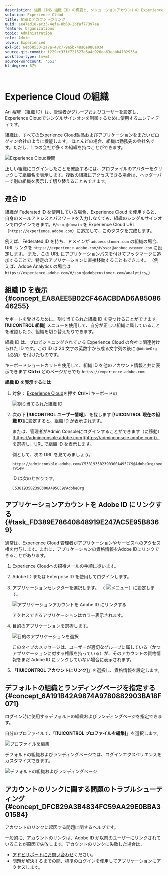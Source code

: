 ```yaml
---
description: 組織（IMS 組織 ID）の概要と、ソリューションアカウントの Experience Cloud へのリンクについて説明します。
solution: Experience Cloud
title: 組織とアカウントのリンク
uuid: ae47ad18-ac33-4efa-8b68-2bfaf77397aa
feature: Organizations
topic: Administration
role: Admin
level: Experienced
exl-id: 6eb58530-2a7a-48c7-9a5b-48a6e980a034
source-git-commit: f229ec33ff721527e6a4c920ea63eabb4102935a
workflow-type: tm+mt
source-wordcount: '551'
ht-degree: 67%

---
```


# Experience Cloud の組織

An *組織* （組織 ID）は、管理者がグループおよびユーザーを設定し、Experience Cloudでシングルサインオンを制御するために使用するエンティティです。

組織は、すべてのExperience Cloud製品およびアプリケーションをまたいだログイン会社のように機能します。 ほとんどの場合、組織は勤務先の会社名です。ただし、1 つの会社が多くの組織を持つことができます。

![Experience Cloud機関](assets/organizations-menu.png)

正しい組織にログインしたことを確認するには、プロファイルのアバターをクリックして組織名を表示します。複数の組織にアクセスできる場合は、ヘッダーバーで別の組織を表示して切り替えることもできます。

## 連合 ID

組織が Federated ID を使用している場合、Experience Cloud を使用すると、自身のメールアドレスとパスワードを入力しなくても、組織のシングルサインオンでログインできます。`#/sso:@domain` を Experience Cloud URL（`https://experience.adobe.com`）に追加して、このタスクを完成します。

例えば、Federated ID を持ち、ドメインが `adobecustomer.com` の組織の場合、URL リンクを `https://experience.adobe.com/#/sso:@adobecustomer.com` に設定します。 また、この URL にアプリケーションパスを付けてブックマークに追加することで、特定のアプリケーションに直接移動することもできます。 （例えば、Adobe Analytics の場合は `https://experience.adobe.com/#/sso:@adobecustomer.com/analytics`。）

## 組織 ID を表示 {#concept_EA8AEE5B02CF46ACBDAD6A8508646255}

サポートを受けるために、割り当てられた組織 ID を見つけることができます。 **[!UICONTROL 組織]** メニューを使用して、自分が正しい組織に属していることを確認したり、組織を切り替えたりできます。

組織 ID は、プロビジョニングされている Experience Cloud の会社に関連付けられた ID です。この ID は 24 文字の英数字から成る文字列の後に `@AdobeOrg`（必須）を付けたものです。

キーボードショートカットを使用して、組織 ID を他のアカウント情報と共に表示できます **Ctrl+i** どのページからでも `https://experience.adobe.com`.

**組織 ID を表示するには**

1. 対象： [Experience Cloud](https://experience.adobe.com)を押す **Ctrl+i** キーボードの

   ![割り当てられた組織 ID](assets/assigned-organization.png)

1. 次の下 **[!UICONTROL ユーザー情報]**、を探します **[!UICONTROL 現在の組織 ID]**&#x200B;に設定すると、組織 ID が表示されます。

   または、管理者がAdmin Consoleにログインすることができます（に移動） [https://adminconsole.adobe.com](https://adminconsole.adobe.com)）を選択し、URL で組織 ID を表示します。

   例として、次の URL を見てみましょう。

   `https://adminconsole.adobe.com/C538193582390300A495CC9@AdobeOrg/overview`

   ID は次のとおりです。

   `C538193582390300A495CC9@AdobeOrg`

## アプリケーションアカウントを Adobe ID にリンクする {#task_FD389E78640848919E247AC5E95B8369}

通常は、Experience Cloud 管理者がアプリケーションやサービスへのアクセス権を付与します。まれに、アプリケーションの資格情報をAdobe IDにリンクできることがあります。

1. Experience Cloudへの招待メールの手順に従います。

1. Adobe ID または Enterprise ID を使用してログインします。

1. アプリケーションセレクターを選択します。 （ ![メニュー](assets/menu-icon.png)）に設定します。

   ![アプリケーションアカウントを Adobe ID にリンクする](assets/solutions-active.png)

   アクセスできるアプリケーションはカラー表示されます。

1. 目的のアプリケーションを選択します。

   ![目的のアプリケーションを選択](assets/analytics-link-accounts.png)

   このタイプのメッセージは、ユーザーが適切なグループに属している（かつアプリケーションに対する権限を持っている）が、そのアカウントの資格情報をまだ Adobe ID にリンクしていない場合に表示されます。

1. 「**[!UICONTROL アカウントにリンク]**」を選択し、資格情報を設定します。

## デフォルトの組織とランディングページを指定する {#concept_6A191B42A9874A9780882903BA18F071}

ログイン時に使用するデフォルトの組織およびランディングページを指定できます。

自分のプロファイルで、「**[!UICONTROL プロファイルを編集]**」を選択します。

![プロファイルを編集](assets/edit-profile.png)

デフォルトの組織およびランディングページでは、ログインエクスペリエンスをカスタマイズできます。

![デフォルトの組織およびランディングページ](assets/default-organization.png)

## アカウントのリンクに関する問題のトラブルシューティング {#concept_DFCB29A3B4834FC59AA29E0BBA301584}

アカウントのリンクに起因する問題に関するヘルプです。

一般的に、アカウントのリンクは、Adobe ID が以前のユーザーにリンクされていることが原因で失敗します。アカウントのリンクに失敗した場合は、

* [アドビサポートにお問い合わせ](https://experienceleague.adobe.com/?support-solution=General&amp;lang=ja#support)ください。
* 問題が解決するまでの間、標準のログインを使用してアプリケーションにアクセスします。
